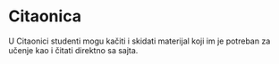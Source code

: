 # Citaonica
U Citaonici studenti mogu kačiti i skidati materijal koji im je potreban za učenje kao i čitati direktno sa sajta.
